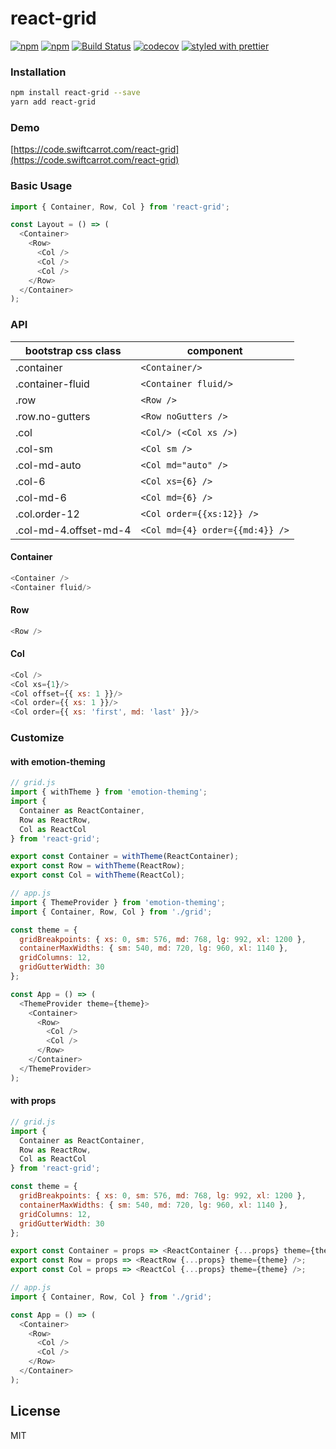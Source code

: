 # react-grid

[![npm](https://img.shields.io/npm/v/react-grid.svg)](https://www.npmjs.com/package/react-grid)
[![npm](https://img.shields.io/npm/dm/react-grid.svg)](https://www.npmjs.com/package/react-grid)
[![Build Status](https://travis-ci.org/wangzuo/react-grid.svg?branch=master)](https://travis-ci.org/wangzuo/react-grid)
[![codecov](https://codecov.io/gh/wangzuo/react-grid/branch/master/graph/badge.svg)](https://codecov.io/gh/wangzuo/react-grid)
[![styled with prettier](https://img.shields.io/badge/styled_with-prettier-ff69b4.svg)](https://github.com/prettier/prettier)

### Installation

```sh
npm install react-grid --save
yarn add react-grid
```

### Demo

[https://code.swiftcarrot.com/react-grid](https://code.swiftcarrot.com/react-grid)

### Basic Usage

```javascript
import { Container, Row, Col } from 'react-grid';

const Layout = () => (
  <Container>
    <Row>
      <Col />
      <Col />
      <Col />
    </Row>
  </Container>
);
```

### API

| bootstrap css class   | component                       |
| --------------------- | ------------------------------- |
| .container            | `<Container/>`                  |
| .container-fluid      | `<Container fluid/>`            |
| .row                  | `<Row />`                       |
| .row.no-gutters       | `<Row noGutters />`             |
| .col                  | `<Col/> (<Col xs />)`           |
| .col-sm               | `<Col sm />`                    |
| .col-md-auto          | `<Col md="auto" />`             |
| .col-6                | `<Col xs={6} />`                |
| .col-md-6             | `<Col md={6} />`                |
| .col.order-12         | `<Col order={{xs:12}} />`       |
| .col-md-4.offset-md-4 | `<Col md={4} order={{md:4}} />` |

#### Container

```javascript
<Container />
<Container fluid/>
```

#### Row

```javascript
<Row />
```

#### Col

```javascript
<Col />
<Col xs={1}/>
<Col offset={{ xs: 1 }}/>
<Col order={{ xs: 1 }}/>
<Col order={{ xs: 'first', md: 'last' }}/>
```

### Customize

#### with emotion-theming

```javascript
// grid.js
import { withTheme } from 'emotion-theming';
import {
  Container as ReactContainer,
  Row as ReactRow,
  Col as ReactCol
} from 'react-grid';

export const Container = withTheme(ReactContainer);
export const Row = withTheme(ReactRow);
export const Col = withTheme(ReactCol);

// app.js
import { ThemeProvider } from 'emotion-theming';
import { Container, Row, Col } from './grid';

const theme = {
  gridBreakpoints: { xs: 0, sm: 576, md: 768, lg: 992, xl: 1200 },
  containerMaxWidths: { sm: 540, md: 720, lg: 960, xl: 1140 },
  gridColumns: 12,
  gridGutterWidth: 30
};

const App = () => (
  <ThemeProvider theme={theme}>
    <Container>
      <Row>
        <Col />
        <Col />
      </Row>
    </Container>
  </ThemeProvider>
);
```

#### with props

```javascript
// grid.js
import {
  Container as ReactContainer,
  Row as ReactRow,
  Col as ReactCol
} from 'react-grid';

const theme = {
  gridBreakpoints: { xs: 0, sm: 576, md: 768, lg: 992, xl: 1200 },
  containerMaxWidths: { sm: 540, md: 720, lg: 960, xl: 1140 },
  gridColumns: 12,
  gridGutterWidth: 30
};

export const Container = props => <ReactContainer {...props} theme={theme} />;
export const Row = props => <ReactRow {...props} theme={theme} />;
export const Col = props => <ReactCol {...props} theme={theme} />;

// app.js
import { Container, Row, Col } from './grid';

const App = () => (
  <Container>
    <Row>
      <Col />
      <Col />
    </Row>
  </Container>
);
```

## License

MIT
